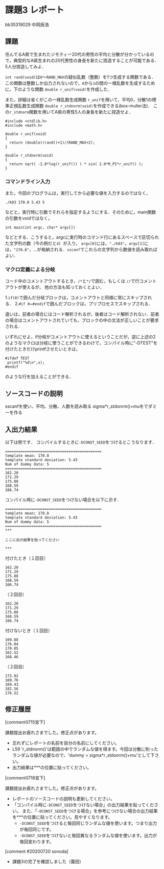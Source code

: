 # 課題3 レポート

bb35319029 中岡辰浩

## 課題

住んでるA県で生まれたジモティー20代の男性の平均と分散が分かっているので，典型的なA県生まれの20代男性の身長を新たに捏造することが可能である．5人分捏造してみよ．

`int rand(void)`は`0`〜`RAND_MAX`の疑似乱数（整数）を1つ生成する関数である．この関数は整数しか出力されないので，`0`から`1`の間の一様乱数を生成するために，下のような関数 `double r_unif(void)`を作成した．

また，詳細は省くがこの一様乱数生成関数 `r_unif`を用いて，平均0，分散1の標準正規乱数生成関数 `double r_stdnorm(void)`を作成できる(box-muller法)．
この`r_stdnorm`関数を用いてA県の男性5人の身長を新たに捏造せよ．


  ```{c}
  #include <stdlib.h>
  #include <math.h>

  double r_unif(void)
  {
    return (double)(rand()+1)/(RAND_MAX+2);
  }
  
  double r_stdnorm(void)
  {  
    return sqrt( -2.0*log(r_unif()) ) * sin( 2.0*M_PI*r_unif() );
  } 
  ```

### コマンドライン入力

また，今回のプログラムは，実行してから必要な値を入力するのではなく，

```
./k03 170.8 5.43 5
```

などと，実行時に引数でそれらを指定するようにする．そのために，main関数の引数をvoidではなく，

```
int main(int argc, char* argv[])
```

などとする．こうすると，argcに実行時のコマンド行にあるスペースで区切られた文字列の数（今の例だと`4`）が入り，
`argv[0]`には，`"./k03"`，`argv[1]`には，`"170.8"`，...が格納される．`sscanf`でこれらの文字列から数値を読み取ればよい．

### マクロ定義による分岐

コード中のコメントアウトするとき，`/*`と`*/`で囲む，もしくは `//`で行コメントアウトが使えるが，
他の方法も知っておくとよい．

1.`if(0)`で囲んだ分岐ブロックは，コメントアウトと同様に常にスキップされる．
2.`#if 0`~`#endif`で囲んだブロックは，プリプロセスでスキップされる．

違いは，前者の場合にはコード解析されるが，後者はコード解析されない．前者の場合はコメントアウトされていても，ブロックの中の文法が正しいことが要求される．

いずれにせよ，if分岐がコメントアウトに使えるということだが，逆に上述の2のようなマクロは分岐に使うことができるわけで，コンパイル時に"-DTEST"を付けたときだけprintfさせたいときは，

```
#ifdef TEST
 printf("%d\n",x);
#endif
```

のような行を加えることができる．


## ソースコードの説明
sscanfを使い、平均、分散、人数を読み取る
sigma*r_stdonrm()+muをでダミーを作る
## 入出力結果

以下は例です． コンパイルするときに`-DCONST_SEED`をつけるとこうなります．

```
============================================
template mean: 170.8
template standard deviation: 5.43
Num of dummy data: 5
============================================
162.20
171.29
175.88
168.59
166.74
```

コンパイル時に`-DCONST_SEED`をつけない場合を以下に示す．
```
============================================
template mean: 170.8
template standard deviation: 5.43
Num of dummy data: 5
============================================
***

ここに出力結果を貼ってください

***
```
付けたとき（１回目）
```
162.20
171.29
175.88
168.59
166.74
```
（２回目）
```
162.20
171.29
175.88
168.59
166.74
```
付けないとき（１回目）
```
169.88
176.04
170.05
162.52
168.46
```
（２回目）
```
173.92
169.76
169.43
182.56
176.52
```

## 修正履歴
[comment0715宮下]

課題提出お疲れさまでした。修正点があります。
- 忘れずにレポートの名前を自分の名前にしてください。
- L59 'r_stdnorm()'は範囲の中でランダムな値を得ます。今回は分散に則ったランダムな値が必要なので、'dummy = sigma*r_stdonrm()+mu'として下さい。
- 出力結果は***の位置に貼ってください。


[comment0718宮下]

課題提出お疲れさまでした。修正点があります。
- レポートのソースコードの説明も更新してください。
- 「コンパイル時に`-DCONST_SEED`をつけない場合」の出力結果を貼ってください。 また、「`-DCONST_SEED`をつける場合」を参考につけない場合の出力結果を***の位置に貼ってください。見やすくなります。
  - `-DCONST_SEED`をつけると毎回同じランダムな値を使います。つまり出力が毎回同じです。
  - `-DCONST_SEED`をつけないと毎回異なるランダムな値を使います。出力が毎回変わります。

[comment #20200720 sonoda]
- 課題3の完了を確認しました（薗田）
